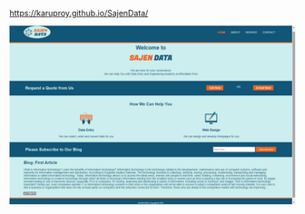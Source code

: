 https://karuproy.github.io/SajenData/

<a href="https://karuproy.github.io/SajenData/">
  <img src="sample.png" width = 720>
</a>
